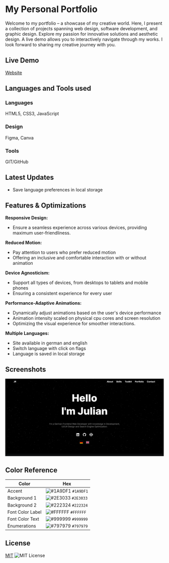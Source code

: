 
# My Personal Portfolio

Welcome to my portfolio – a showcase of my creative world. Here, I present a collection of projects spanning web design, software development, and graphic design. Explore my passion for innovative solutions and aesthetic design. A live demo allows you to interactively navigate through my works. I look forward to sharing my creative journey with you.


## Live Demo

[Website](https://julianrok.de)


## Languages and Tools used

### Languages
HTML5, CSS3, JavaScript

### Design
Figma, Canva

### Tools
GIT/GitHub

## Latest Updates

- Save language preferences in local storage

## Features & Optimizations

**Responsive Design:**
- Ensure a seamless experience across various devices, providing maximum user-friendliness.

**Reduced Motion:**
- Pay attention to users who prefer reduced motion
- Offering an inclusive and comfortable interaction with or without animation

**Device Agnosticism:**
- Support all types of devices, from desktops to tablets and mobile phones
- Ensuring a consistent experience for every user

**Performance-Adaptive Animations:**
- Dynamically adjust animations based on the user's device performance 
- Animation intensity scaled on physical cpu cores and screen resolution
- Optimizing the visual experience for smoother interactions.

**Multiple Languages:**
- Site available in german and english
- Switch language with click on flags
- Language is saved in local storage

## Screenshots

<img src="https://github.com/Ju7ii/Portfolio/blob/main/assets/images/projects/project_preview_github.png" style="width: 750px; height: auto;">

## Color Reference
| **Color**            | **Hex**                                                                |
| ----------------- | ------------------------------------------------------------------ |
| Accent | ![#1A9DF1](https://via.placeholder.com/10/1A9DF1?text=+) `#1A9DF1` |
| Background 1 | ![#2E3033](https://via.placeholder.com/10/2E3033?text=+) `#2E3033` |
| Background 2 | ![#222324](https://via.placeholder.com/10/222324?text=+) `#222324` |
| Font Color Label | ![#FFFFFF](https://via.placeholder.com/10/FFFFFF?text=+) `#FFFFFF` |
| Font Color Text | ![#999999](https://via.placeholder.com/10/999999?text=+) `#999999` |
| Enumerations | ![#797979](https://via.placeholder.com/10/797979?text=+) `#797979` |


## License


[MIT](https://choosealicense.com/licenses/mit/)
![MIT License](https://img.shields.io/badge/License-MIT-green.svg)

